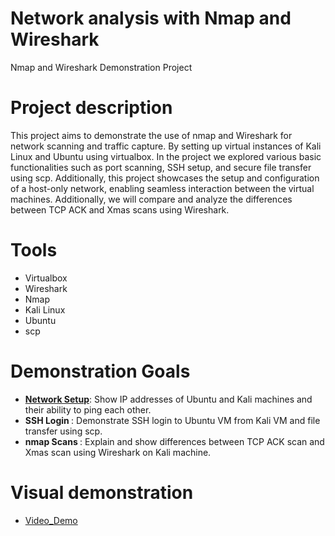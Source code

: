 # Network analysis with Nmap and Wireshark
Nmap and Wireshark Demonstration Project
# Project description
This project aims to demonstrate the use of nmap and Wireshark for network scanning and traffic capture. By setting up virtual instances of Kali Linux and Ubuntu using virtualbox. In the project we explored various basic functionalities such as port scanning, SSH setup, and secure file transfer using scp. Additionally, this project showcases the setup and configuration of a host-only network, enabling seamless interaction between the virtual machines. Additionally, we will compare and analyze the differences between TCP ACK and Xmas scans using Wireshark. 
# Tools
- Virtualbox
- Wireshark 
- Nmap
- Kali Linux
- Ubuntu
- scp

# Demonstration Goals
- <b><u>Network Setup</u></b>: Show IP addresses of Ubuntu and Kali machines and their ability to ping each other.
- <b>SSH Login </b>: Demonstrate SSH login to Ubuntu VM from Kali VM and file transfer using scp.
- <b>nmap Scans </b>: Explain and show differences between TCP ACK scan and Xmas scan using Wireshark on Kali machine.
  
 # Visual demonstration
 - [Video_Demo](https://github.com/RNtag12/networkanalysis/blob/main/Week1_video_demo.zip)


